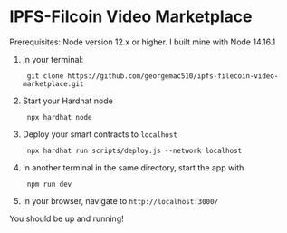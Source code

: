 # IPFS-Filcoin Video Marketplace

Prerequisites:
    Node version 12.x or higher. I built mine with Node 14.16.1

1) In your terminal:
        
        git clone https://github.com/georgemac510/ipfs-filecoin-video-marketplace.git

2) Start your Hardhat node
   
        npx hardhat node

3) Deploy your smart contracts to `localhost`

        npx hardhat run scripts/deploy.js --network localhost

4) In another terminal in the same directory, start the app with
   
        npm run dev

5) In your browser, navigate to `http://localhost:3000/`

You should be up and running!
